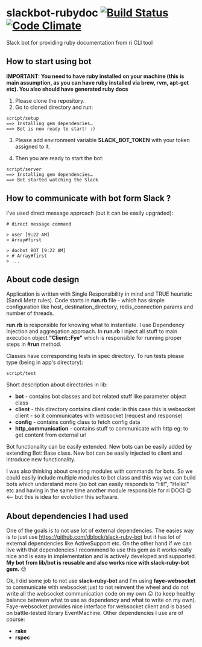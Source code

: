 # slackbot-rubydoc  [![Build Status](https://travis-ci.org/psagan/slackbot-rubydoc.svg?branch=master)](https://travis-ci.org/psagan/slackbot-rubydoc) [![Code Climate](https://codeclimate.com/github/psagan/slackbot-rubydoc/badges/gpa.svg)](https://codeclimate.com/github/psagan/slackbot-rubydoc)
Slack bot for providing ruby documentation from ri CLI tool

## How to start using bot

**IMPORTANT: You need to have ruby installed on your machine (this is main assumption, as you
can have ruby installed via brew, rvm, apt-get etc). You also should have generated ruby docs**

1. Please clone the repository. 
2. Go to cloned directory and run:
 ```
 script/setup
 ==> Installing gem dependencies…
 ==> Bot is now ready to start! :)
 ```

3. Please add environment variable **SLACK_BOT_TOKEN** with your token assigned to it.

4. Then you are ready to start the bot:
 ```
 script/server
 ==> Installing gem dependencies…
 ==> Bot started watching the Slack
 ```

## How to communicate with bot form Slack ?
I've used direct message approach (but it can be easily upgraded):
```
# direct message command

> user [9:22 AM] 
> Array#first

> docbot BOT [9:22 AM]
> # Array#first
> ...
```

## About code design
Application is written with Single Responsibility in mind and TRUE heuristic (Sandi Metz rules).
Code starts in **run.rb** file - which has simple configuration like host, destination_directory, redis_connection params and number of threads.

**run.rb** is responsible for knowing what to instantiate. I use Dependency Injection and aggregation approach.
In **run.rb** I inject all stuff to main execution object **"Client::Fye"** which is responsible for running proper steps in **#run** method.
 
Classes have corresponding tests in spec directory. To run tests please type (being in app's directory):
 ```
 script/test
 ```
 
Short description about directories in lib:
* **bot** - contains bot classes and bot related stuff like parameter object class
* **client** - this directory contains client code: in this case this is websocket client - so it communicates with websocket (request and response)
* **config** - contains config class to fetch config data
* **http_communication** - contains stuff to communicate with http eg: to get content from external url

Bot functionality can be easily extended. New bots can be easily added by extending Bot::Base class.
New bot can be easily injected to client and introduce new functionality. 

I was also thinking about creating modules with commands for bots.
So we could easily include multiple modules to bot class and this way we can build bots which understand more (so bot can easily responds to "Hi!", "Hello!" etc and having in the same
time another module responsible for ri DOC) :wink: <-- but this is idea for evolution this software.

 
## About dependencies I had used
One of the goals is to not use lot of external dependencies.
The easies way is to just use https://github.com/dblock/slack-ruby-bot but it has lot of external
dependencies like ActiveSupport etc. On the other hand if we can live with that dependencies I recommend to
use this gem as it works really nice and is easy in implementation and is actively developed and supported. 
**My bot from lib/bot is reusable and also works nice with slack-ruby-bot gem.** :wink:

Ok, I did some job to not use **slack-ruby-bot** and I'm using **faye-websocket** to communicate with websocket
just to not reinvent the wheel and do not write all the websocket communication code on my own :stuck_out_tongue: (to keep
healthy balance between what to use as dependency and what to write on my own).  Faye-websocket provides nice
interface for websocket client and is based on battle-tested library EventMachine.
Other dependencies I use are of course:
* **rake**
* **rspec** 
